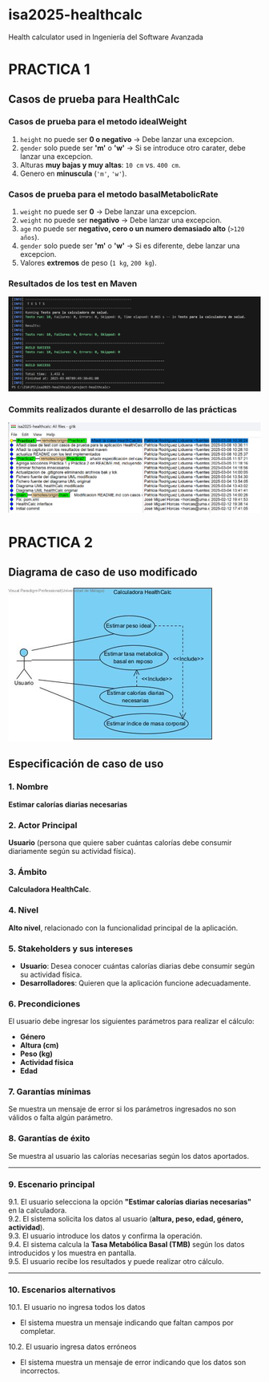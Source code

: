# isa2025-healthcalc
Health calculator used in Ingeniería del Software Avanzada

# PRACTICA 1

## Casos de prueba para HealthCalc 

### Casos de prueba para el metodo idealWeight

1. `height` no puede ser **0 o negativo** → Debe lanzar una excepcion.  
2. `gender` solo puede ser **'m'** o **'w'** → Si se introduce otro carater, debe lanzar una excepcion.  
3. Alturas **muy bajas y muy altas**: `10 cm` vs. `400 cm`.  
4. Genero en **minuscula** (`'m'`, `'w'`).     
  
### Casos de prueba para el metodo basalMetabolicRate

1. `weight` no puede ser **0** → Debe lanzar una excepcion. 
2. `weight` no puede ser **negativo** → Debe lanzar una excepcion.  
3. `age` no puede ser **negativo, cero o un numero demasiado alto** (`>120 años`).  
4. `gender` solo puede ser **'m'** o **'w'** → Si es diferente, debe lanzar una excepcion.  
5. Valores **extremos** de peso (`1 kg`, `200 kg`).  

### Resultados de los test en Maven

![Resultados de los test](doc/Resultado_Test.png)

### Commits realizados durante el desarrollo de las prácticas

![Commits realizados](doc/Captura_Commits.png)


# PRACTICA 2
## Diagrama de caso de uso modificado  

![Diagrama de caso de uso modificado](doc/diagramaCasoUsoCalc.jpg)

## Especificación de caso de uso

### 1. Nombre  
**Estimar calorías diarias necesarias**  

### 2. Actor Principal  
**Usuario** (persona que quiere saber cuántas calorías debe consumir diariamente según su actividad física).  

### 3. Ámbito  
**Calculadora HealthCalc**.  

### 4. Nivel  
**Alto nivel**, relacionado con la funcionalidad principal de la aplicación.  

### 5. Stakeholders y sus intereses  
- **Usuario**: Desea conocer cuántas calorías diarias debe consumir según su actividad física.  
- **Desarrolladores**: Quieren que la aplicación funcione adecuadamente.  

### 6. Precondiciones  
El usuario debe ingresar los siguientes parámetros para realizar el cálculo:  
- **Género**  
- **Altura (cm)**  
- **Peso (kg)**  
- **Actividad física**  
- **Edad**  

### 7. Garantías mínimas  
Se muestra un mensaje de error si los parámetros ingresados no son válidos o falta algún parámetro.  

### 8. Garantías de éxito  
Se muestra al usuario las calorías necesarias según los datos aportados.  

---

### 9. Escenario principal  
9.1. El usuario selecciona la opción **"Estimar calorías diarias necesarias"** en la calculadora.  
9.2. El sistema solicita los datos al usuario (**altura, peso, edad, género, actividad**).  
9.3. El usuario introduce los datos y confirma la operación.  
9.4. El sistema calcula la **Tasa Metabólica Basal (TMB)** según los datos introducidos y los muestra en pantalla.  
9.5. El usuario recibe los resultados y puede realizar otro cálculo.  

---

### 10. Escenarios alternativos  
10.1. El usuario no ingresa todos los datos  
  - El sistema muestra un mensaje indicando que faltan campos por completar.  

10.2. El usuario ingresa datos erróneos  
  - El sistema muestra un mensaje de error indicando que los datos son incorrectos.  